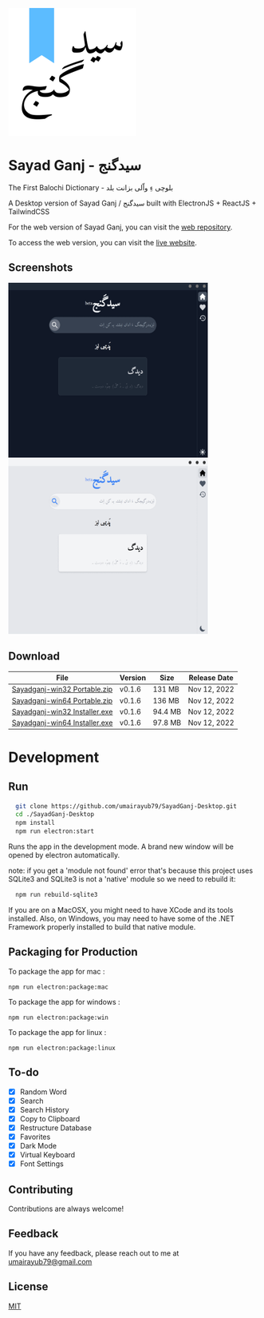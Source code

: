 ![App Icon](./icons/256x256.png)

# Sayad Ganj - سیدگنج
The First Balochi Dictionary - بلوچی ءِ واّلی بزانت بلد

A Desktop version of Sayad Ganj / سیدگنج built with ElectronJS + ReactJS + TailwindCSS

For the web version of Sayad Ganj, you can visit the [web repository](https://github.com/umairayub79/SayadGanj-Web).

To access the web version, you can visit the [live website](https://labzbalad.netlify.app).

## Screenshots


<img src="./screenshots/darkmode.gif" width="400" height="350" alt="App Screenshot GIF" />
<img src="./screenshots/lightmode.gif" width="400" height="350" alt="App Screenshot GIF"/>

## Download
| File                           | Version | Size    | Release Date |
|--------------------------------|---------|---------|--------------|
| [Sayadganj-win32 Portable.zip](https://github.com/umairayub79/SayadGanj-Desktop/releases/download/v0.1.6/Sayadganj-v0.1.6-win32.zip)  | v0.1.6  | 131 MB  | Nov 12, 2022 |
| [Sayadganj-win64 Portable.zip](https://github.com/umairayub79/SayadGanj-Desktop/releases/download/v0.1.6/Sayadganj-v0.1.6-win64.zip)  | v0.1.6  | 136 MB  | Nov 12, 2022 |
| [Sayadganj-win32 Installer.exe](https://github.com/umairayub79/SayadGanj-Desktop/releases/download/v0.1.6/SayadganjSetup-v0.1.6-win32.exe) | v0.1.6  | 94.4 MB | Nov 12, 2022 |
| [Sayadganj-win64 Installer.exe](https://github.com/umairayub79/SayadGanj-Desktop/releases/download/v0.1.6/SayadganjSetup-v0.1.6-win64.exe) | v0.1.6  | 97.8 MB | Nov 12, 2022 |

# Development
## Run

```bash
  git clone https://github.com/umairayub79/SayadGanj-Desktop.git
  cd ./SayadGanj-Desktop
  npm install
  npm run electron:start
```
Runs the app in the development mode. A brand new window will be opened by electron automatically.

note: if you get a 'module not found' error that's because this project uses SQLite3 and SQLite3 is not a 'native' module so we need to rebuild it:

```bash
  npm run rebuild-sqlite3
```

If you are on a MacOSX, you might need to have XCode and its tools installed. Also, on Windows, you may need to have some of the .NET Framework properly installed to build that native module.

## Packaging for Production
To package the app for mac : 
```
npm run electron:package:mac
```
To package the app for windows : 
```
npm run electron:package:win
```
To package the app for linux : 
```
npm run electron:package:linux
```
## To-do

- [x] Random Word
- [x] Search
- [x] Search History
- [x] Copy to Clipboard
- [x] Restructure Database
- [x] Favorites
- [x] Dark Mode
- [x] Virtual Keyboard
- [x] Font Settings

## Contributing

Contributions are always welcome!


## Feedback

If you have any feedback, please reach out to me at umairayub79@gmail.com


## License

[MIT](https://choosealicense.com/licenses/mit/)

